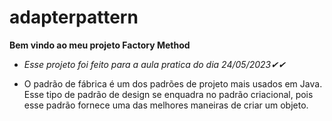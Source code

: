 # adapterpattern

**Bem vindo ao meu projeto Factory Method**

* *Esse projeto foi feito para a aula pratica do dia 24/05/2023✔✔*

* O padrão de fábrica é um dos padrões de projeto mais usados ​​em Java. Esse tipo de padrão de design se enquadra no padrão criacional, pois esse padrão fornece uma das melhores maneiras de criar um objeto.
